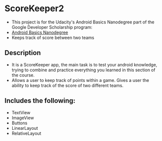 # ScoreKeeper2
- This project is for the Udacity's Android Basics Nanodegree part of the Google Developer Scholarship program: 
- [Android Basics Nanodegree](https://www.udacity.com/course/android-basics-nanodegree-by-google--nd803)
- Keeps track of score between two teams

## Description
  - It is a  ScoreKeeper app, the main task is to test your android knowledge, trying to combine and practice 
everything you learned in this section of the course. 
  - Allows a user to keep track of points within a game. Gives a user the ability to keep track of
the score of two different teams.

## Includes the following:
- TextView
- ImageView
- Buttons
- LinearLayout
- RelativeLayout


